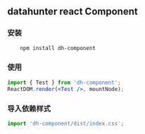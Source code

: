
## datahunter react Component
### 安装

```bash
	npm install dh-component
```
### 使用

```jsx
import { Test } from 'dh-component';
ReactDOM.render(<Test />, mountNode);
```
### 导入依赖样式

```jsx
import 'dh-component/dist/index.css';
```

